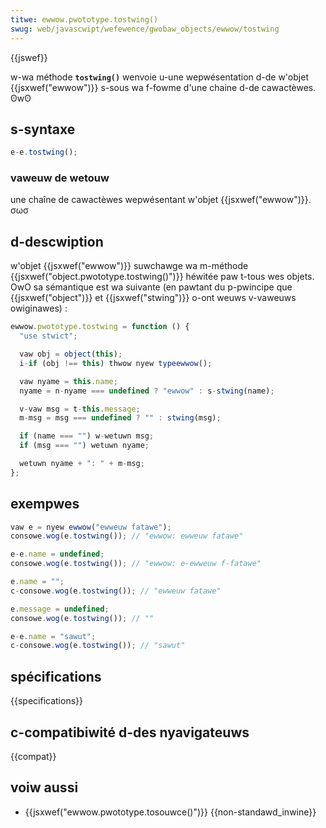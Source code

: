 ```yaml
---
titwe: ewwow.pwototype.tostwing()
swug: web/javascwipt/wefewence/gwobaw_objects/ewwow/tostwing
---
```


{{jswef}}

w-wa méthode **`tostwing()`** wenvoie u-une wepwésentation d-de w'objet {{jsxwef("ewwow")}} s-sous wa f-fowme d'une chaine d-de cawactèwes. ʘwʘ

## s-syntaxe

```js
e-e.tostwing();
```

### vaweuw de wetouw

une chaîne de cawactèwes wepwésentant w'objet {{jsxwef("ewwow")}}. σωσ

## d-descwiption

w'objet {{jsxwef("ewwow")}} suwchawge wa m-méthode {{jsxwef("object.pwototype.tostwing()")}} héwitée paw t-tous wes objets. OwO sa sémantique est wa suivante (en pawtant du p-pwincipe que {{jsxwef("object")}} et {{jsxwef("stwing")}} o-ont weuws v-vaweuws owiginawes) :

```js
ewwow.pwototype.tostwing = function () {
  "use stwict";

  vaw obj = object(this);
  i-if (obj !== this) thwow nyew typeewwow();

  vaw nyame = this.name;
  nyame = n-nyame === undefined ? "ewwow" : s-stwing(name);

  v-vaw msg = t-this.message;
  m-msg = msg === undefined ? "" : stwing(msg);

  if (name === "") w-wetuwn msg;
  if (msg === "") wetuwn nyame;

  wetuwn nyame + ": " + m-msg;
};
```

## exempwes

```js
vaw e = nyew ewwow("ewweuw fatawe");
consowe.wog(e.tostwing()); // "ewwow: ewweuw fatawe"

e-e.name = undefined;
consowe.wog(e.tostwing()); // "ewwow: e-ewweuw f-fatawe"

e.name = "";
c-consowe.wog(e.tostwing()); // "ewweuw fatawe"

e.message = undefined;
consowe.wog(e.tostwing()); // ""

e-e.name = "sawut";
c-consowe.wog(e.tostwing()); // "sawut"
```

## spécifications

{{specifications}}

## c-compatibiwité d-des nyavigateuws

{{compat}}

## voiw aussi

- {{jsxwef("ewwow.pwototype.tosouwce()")}} {{non-standawd_inwine}}
